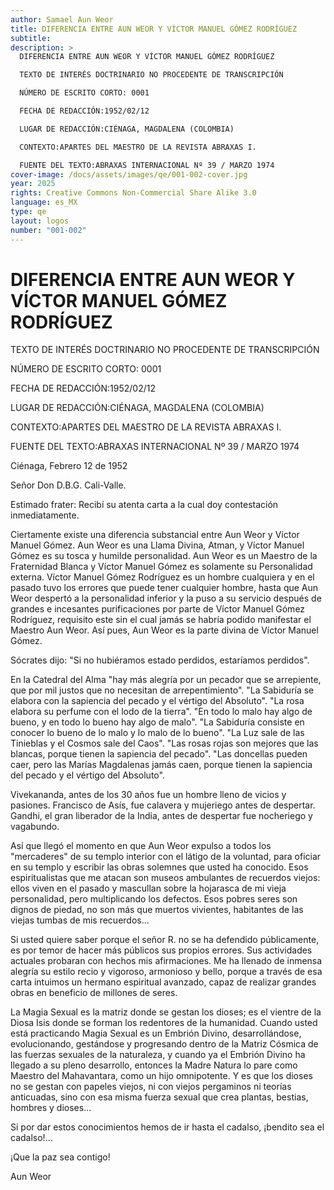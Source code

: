 ```yaml
---
author: Samael Aun Weor
title: DIFERENCIA ENTRE AUN WEOR Y VÍCTOR MANUEL GÓMEZ RODRÍGUEZ
subtitle:
description: >
  DIFERENCIA ENTRE AUN WEOR Y VÍCTOR MANUEL GÓMEZ RODRÍGUEZ

  TEXTO DE INTERÉS DOCTRINARIO NO PROCEDENTE DE TRANSCRIPCIÓN

  NÚMERO DE ESCRITO CORTO: 0001

  FECHA DE REDACCIÓN:1952/02/12

  LUGAR DE REDACCIÓN:CIÉNAGA, MAGDALENA (COLOMBIA)

  CONTEXTO:APARTES DEL MAESTRO DE LA REVISTA ABRAXAS I.

  FUENTE DEL TEXTO:ABRAXAS INTERNACIONAL Nº 39 / MARZO 1974
cover-image: /docs/assets/images/qe/001-002-cover.jpg
year: 2025
rights: Creative Commons Non-Commercial Share Alike 3.0
language: es_MX
type: qe
layout: logos
number: "001-002"
---
```

# DIFERENCIA ENTRE AUN WEOR Y VÍCTOR MANUEL GÓMEZ RODRÍGUEZ

TEXTO DE INTERÉS DOCTRINARIO NO PROCEDENTE DE TRANSCRIPCIÓN

NÚMERO DE ESCRITO CORTO: 0001

FECHA DE REDACCIÓN:1952/02/12

LUGAR DE REDACCIÓN:CIÉNAGA, MAGDALENA (COLOMBIA)

CONTEXTO:APARTES DEL MAESTRO DE LA REVISTA ABRAXAS I.

FUENTE DEL TEXTO:ABRAXAS INTERNACIONAL Nº 39 / MARZO 1974

Ciénaga, Febrero 12 de 1952

Señor Don D.B.G. Cali-Valle.

Estimado frater: Recibí su atenta carta a la cual doy contestación inmediatamente.

Ciertamente existe una diferencia substancial entre Aun Weor y Víctor Manuel Gómez. Aun Weor es una Llama Divina, Atman, y Víctor Manuel Gómez es su tosca y humilde personalidad. Aun Weor es un Maestro de la Fraternidad Blanca y Víctor Manuel Gómez es solamente su Personalidad externa. Víctor Manuel Gómez Rodríguez es un hombre cualquiera y en el pasado tuvo los errores que puede tener cualquier hombre, hasta que Aun Weor despertó a la personalidad inferior y la puso a su servicio después de grandes e incesantes purificaciones por parte de Víctor Manuel Gómez Rodríguez, requisito este sin el cual jamás se habría podido manifestar el Maestro Aun Weor. Así pues, Aun Weor es la parte divina de Víctor Manuel Gómez.

Sócrates dijo: "Si no hubiéramos estado perdidos, estaríamos perdidos".

En la Catedral del Alma "hay más alegría por un pecador que se arrepiente, que por mil justos que no necesitan de arrepentimiento". "La Sabiduría se elabora con la sapiencia del pecado y el vértigo del Absoluto". "La rosa elabora su perfume con el lodo de la tierra". "En todo lo malo hay algo de bueno, y en todo lo bueno hay algo de malo". "La Sabiduría consiste en conocer lo bueno de lo malo y lo malo de lo bueno". "La Luz sale de las Tinieblas y el Cosmos sale del Caos". "Las rosas rojas son mejores que las blancas, porque tienen la sapiencia del pecado". "Las doncellas pueden caer, pero las Marías Magdalenas jamás caen, porque tienen la sapiencia del pecado y el vértigo del Absoluto".

Vivekananda, antes de los 30 años fue un hombre lleno de vicios y pasiones. Francisco de Asís, fue calavera y mujeriego antes de despertar. Gandhi, el gran liberador de la India, antes de despertar fue nocheriego y vagabundo.

Así que llegó el momento en que Aun Weor expulso a todos los "mercaderes" de su templo interior con el látigo de la voluntad, para oficiar en su templo y escribir las obras solemnes que usted ha conocido. Esos espiritualistas que me atacan son museos ambulantes de recuerdos viejos: ellos viven en el pasado y mascullan sobre la hojarasca de mi vieja personalidad, pero multiplicando los defectos. Esos pobres seres son dignos de piedad, no son más que muertos vivientes, habitantes de las viejas tumbas de mis recuerdos...

Si usted quiere saber porque el señor R. no se ha defendido públicamente, es por temor de hacer más públicos sus propios errores. Sus actividades actuales probaran con hechos mis afirmaciones. Me ha llenado de inmensa alegría su estilo recio y vigoroso, armonioso y bello, porque a través de esa carta intuimos un hermano espiritual avanzado, capaz de realizar grandes obras en beneficio de millones de seres.

La Magia Sexual es la matriz donde se gestan los dioses; es el vientre de la Diosa Isis donde se forman los redentores de la humanidad. Cuando usted está practicando Magia Sexual es un Embrión Divino, desarrollándose, evolucionando, gestándose y progresando dentro de la Matriz Cósmica de las fuerzas sexuales de la naturaleza, y cuando ya el Embrión Divino ha llegado a su pleno desarrollo, entonces la Madre Natura lo pare como Maestro del Mahavantara, como un hijo omnipotente. Y es que los dioses no se gestan con papeles viejos, ni con viejos pergaminos ni teorías anticuadas, sino con esa misma fuerza sexual que crea plantas, bestias, hombres y dioses...

Si por dar estos conocimientos hemos de ir hasta el cadalso, ¡bendito sea el cadalso!...

¡Que la paz sea contigo!

Aun Weor

